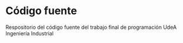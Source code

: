 # **Código fuente**

Respositorio del código fuente del trabajo final de programación UdeA Ingeniería Industrial
